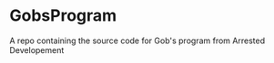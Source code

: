 GobsProgram
===========

A repo containing the source code for Gob's program from Arrested Developement
